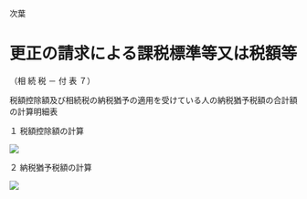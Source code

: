 次葉

# 更正の請求による課税標準等又は税額等

（相 続 税 － 付 表 ７）

税額控除額及び相続税の納税猶予の適用を受けている人の納税猶予税額の合計額の計算明細表

１ 税額控除額の計算

![](https://www.nta.go.jp/tmp/5f3f40f1-14dd-44dc-baf5-5969724736d6/images/8adb569bf1980679c91b3d5333a90cc9b210620373e77c19f034806fd401a09c.jpg)

２ 納税猶予税額の計算

![](https://www.nta.go.jp/tmp/5f3f40f1-14dd-44dc-baf5-5969724736d6/images/f7797dab7d2fc015ff7460bc79181dc61eea72db66794b1f7ae0296b290623d6.jpg)